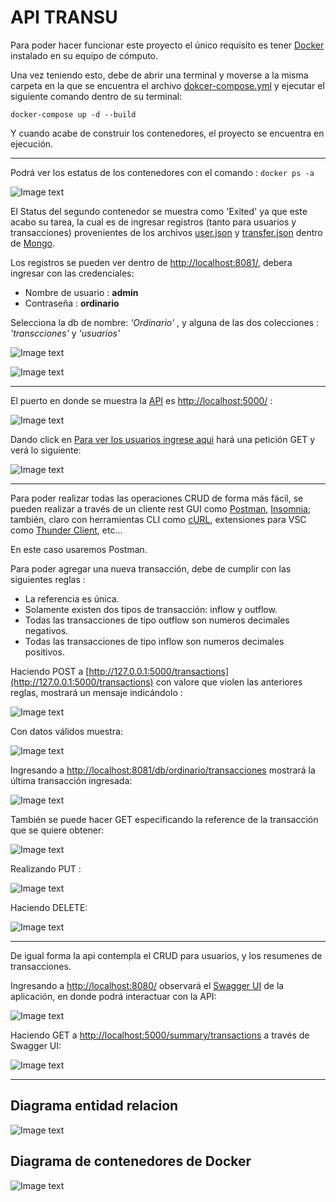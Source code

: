 # API TRANSU

Para poder hacer funcionar este proyecto el único requisito es tener [Docker](https://www.docker.com/) instalado en su equipo de cómputo.

Una vez teniendo esto, debe de abrir una terminal y moverse a la misma carpeta en la que se encuentra el archivo [dokcer-compose.yml](docker-compose.yml) y ejecutar el siguiente comando dentro de su terminal:

`docker-compose up -d --build`

Y cuando acabe de construir los contenedores, el proyecto se encuentra en ejecución.

___

Podrá ver los estatus de los contenedores con el comando : `docker ps -a`

![Image text](./Imagenes/docker-ps-a.png)

El Status del segundo contenedor se muestra como 'Exited' ya que este acabo su tarea, la cual es de ingresar registros (tanto para usuarios y transacciones) provenientes de los archivos [user.json](./info/users.json) y [transfer.json](./info/transfer.json) dentro de [Mongo](https://www.mongodb.com/es).

Los registros se pueden ver dentro de [http://localhost:8081/](http://localhost:8081/), debera ingresar con las credenciales:

- Nombre de usuario : **admin**
- Contraseña : **ordinario**

Selecciona la db de nombre: *'Ordinario'* , y alguna de las dos colecciones : *'transcciones'* y *'usuarios'*

![Image text](./Imagenes/transacciones.png)

![Image text](./Imagenes/usuarios.png)

___

El puerto en donde se muestra la [API](https://aws.amazon.com/es/what-is/api/#:~:text=API%20significa%20%E2%80%9Cinterfaz%20de%20programaci%C3%B3n,de%20servicio%20entre%20dos%20aplicaciones.) es [http://localhost:5000/](http://localhost:5000/) :

![Image text](./Imagenes/apiPrincipal.png)

Dando click en [Para ver los usuarios ingrese aqui](http://localhost:5000/users) hará una petición GET y verá lo siguiente:

![Image text](./Imagenes/apiUsers.png)

___

Para poder realizar todas las operaciones CRUD de forma más fácil, se pueden realizar a través de un cliente rest GUI como [Postman](https://www.postman.com/), [Insomnia](https://insomnia.rest/); también, claro con herramientas CLI como [cURL](https://curl.se/), extensiones para VSC como [Thunder Client](https://www.thunderclient.com/), etc...

En este caso usaremos Postman.

Para poder agregar una nueva transacción, debe de cumplir con las siguientes reglas : 
- La referencia es única.
- Solamente existen dos tipos de transacción: inflow y outflow.
- Todas las transacciones de tipo outflow son numeros decimales negativos.
- Todas las transacciones de tipo inflow son numeros decimales positivos.

Haciendo POST a [http://127.0.0.1:5000/transactions](http://127.0.0.1:5000/transactions) con valore que violen las anteriores reglas, mostrará un mensaje indicándolo : 

![Image text](./Imagenes/apiPOST.png)

Con datos válidos muestra:

![Image text](./Imagenes/apiPOST_2.png)

Ingresando a [http://localhost:8081/db/ordinario/transacciones](http://localhost:8081/db/ordinario/transacciones) mostrará la última transacción ingresada:

![Image text](./Imagenes/mongoT.png)

También se puede hacer GET especificando la reference de la transacción que se quiere obtener:

![Image text](./Imagenes/apiGET_t.png)

Realizando PUT :

![Image text](./Imagenes/apiPUT.png)

Haciendo DELETE:

![Image text](./Imagenes/apiDELETE.png)

___

De igual forma la api contempla el CRUD para usuarios, y los resumenes de transacciones.

Ingresando a [http://localhost:8080/](http://localhost:8080/) observará el [Swagger UI](https://hub.docker.com/r/swaggerapi/swagger-ui) de la aplicación, en donde podrá interactuar con la API:

![Image text](./Imagenes/swagger_1.png)

Haciendo GET a [http://localhost:5000/summary/transactions](http://localhost:5000/summary/transactions) a través de Swagger UI:

![Image text](./Imagenes/swagger_2.png)

___

## Diagrama entidad relacion
![Image text](./Imagenes/EntidadRelacion.jpg)

## Diagrama de contenedores de Docker
![Image text](./Imagenes/Containers.jpeg)